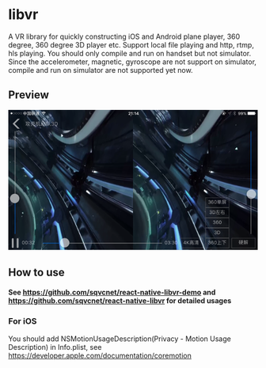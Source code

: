 # libvr
A VR library for quickly constructing iOS and Android plane player, 360 degree, 360 degree 3D player etc. Support local file playing and http, rtmp, hls playing.
You should only compile and run on handset but not simulator.
Since the accelerometer, magnetic, gyroscope are not support on simulator, compile and run on simulator are not supported yet now.

## Preview
![ScreenShot](https://github.com/sqvcnet/react-native-libvr-demo/raw/master/screenshots/screenshots.png)

## How to use
#### See https://github.com/sqvcnet/react-native-libvr-demo and https://github.com/sqvcnet/react-native-libvr for detailed usages

### For iOS
You should add NSMotionUsageDescription(Privacy - Motion Usage Description) in Info.plist, see https://developer.apple.com/documentation/coremotion
